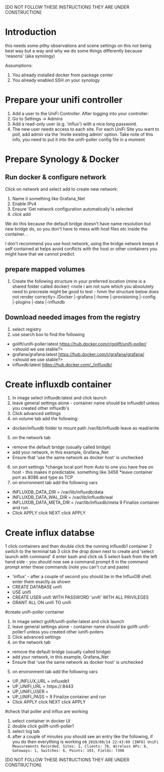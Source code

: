 [DO NOT FOLLOW THESE INSTRUCTIONS THEY ARE UNDER CONSTRUCTION]

# Introduction
this needs some pithy observations and scene settings on this not being best way but a way
and why we do some things differently because 'reasons' (aka synology)

Assumptions:
1. You already installed docker from package center
2. You already enabled SSH on your synology <insert link to SSH instructions elsewhere>

# Prepare your unifi controller
1. Add a user to the UniFi Controller. After logging into your controller:
2. Go to Settings -> Admins
3. Add a read-only user (e.g. 'influx') with a nice long password.
4. The new user needs access to each site. For each UniFi Site you want to poll, add admin via the 'Invite existing admin' option.
Take note of this info, you need to put it into the unifi-poller config file in a moment

# Prepare Synology & Docker
## Run docker & configure network
Click on network and select add to create new network:
1. Name it something like Grafana_Net
2. Enable IPv4
3. Ensure 'Get  network configuration automatically'is selected
4. click add

We do this because the default bridge doesn't have name resolution but new bridge do, so you don't have to mess with host files etc inside the container. <need to verify this is actually true>.

I don't recommend you use host network, using the bridge network keeps it self contained at helps avoid conflicts with the host or other containers you might have that we cannot predict.
## prepare mapped volumes
1. Create the following structure in your preferred location (mine is a shared folder called docker) <note i am not sure which you absolutely need to precreate might be good to test - hmm the structure below does not render correctly>
/Docker
  |-grafana
      |-home
      |-provisioning
      |-config
      |-plugins
      |-data
  |-influxdb


## Download needed images from the registry
1. select registry
2. use search box to find the following
* golift/unifi-poller:latest   https://hub.docker.com/r/golift/unifi-poller/ <should we use stable?>
* grafana/grafana:latest https://hub.docker.com/r/grafana/grafana/ <should we use stable?>
* influxdb:latest https://hub.docker.com/_/influxdb/

# Create influxdb container
1. In image select influxdb:latest and click launch
2. leave general settings alone - container name should be influxdb1 unless you created other influxdb's
3. Click advanced settings
4. on volume tab add the following:
* docker/influxdb folder to mount path /var/lib/influxdb leave as read/write
5. on the network tab
* remove the default bridge (usually called bridge)
* add your network, in this example, Grafana_Net
* Ensure that 'use the same network as docker host' is unchecked
6. on port settings
*change local port from Auto to one you have free on host - this makes it predictable. something like 3456
*leave container port as 8086 and type as TCP
7. on environment tab add the following vars
* INFLUXDB_DATA_DIR       = /var/lib/influxdb/data
* INFLUXDB_DATA_WAL_DIR   = /var/lib/influxdb/wal
* INFLUXDB_DATA_META_DIR  = /var/lib/influxdb/meta
9 Finalize container and run
* Click APPLY click NEXT click APPLY

# Create influx databse
1 click containers and then double click the running influxdb1 container
2 switch to the terminal tab
3 click the drop down next to create and 'select launch with command'
4 enter bash and click ok
5 select bash from the left hand side - you should now see a command prompt
6 in the command prompt enter these commands (note you can't cut and paste)
* 'influx' - after a couple of second you should be in the InfluxDB shell.  enter them exactly as shown
* CREATE DATABASE unifi
* USE unifi
* CREATE USER unifi WITH PASSWORD 'unifi' WITH ALL PRIVILEGES
* GRANT ALL ON unifi TO unifi

#create unifi-poller container
1. In image select golift/unifi-poller:latest and click launch
2. leave general settings alone - container name should be golift-unifi-poller1 unless you created other iunifi-pollers
3. Click advanced settings
4. on the network tab
* remove the default bridge (usually called bridge)
* add your network, in this example, Grafana_Net
* Ensure that 'use the same network as docker host' is unchecked
5. on environment tab add the following vars
* UP_INFLUX_URL = influxdb1
* UP_UNIFI_URL = https://<your unifi controller ip>:8443
* UP_UNIFI_USER = <username for the read on account you created in the unifi controller earlier e.g. influx>
* UP_UNIFI_PASS = <password for the above user>
9 Finalize container and run
* Click APPLY click NEXT click APPLY

#check that poller and influx are working
1. select container in docker UI
2. double click golift-unifi-poller1
3. select log tab
4. after a couple of minutes you should see an entry like the following, if you do then everything is working ok
`2019/09/14 22:43:09 [INFO] UniFi Measurements Recorded. Sites: 1, Clients: 78, Wireless APs: 6, Gateways: 1, Switches: 6, Points: 193, Fields: 7398
`

[DO NOT FOLLOW THESE INSTRUCTIONS THEY ARE UNDER CONSTRUCTION]
